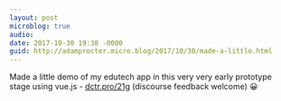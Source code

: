```yaml
---
layout: post
microblog: true
audio: 
date: 2017-10-30 19:38 -0000
guid: http://adamprocter.micro.blog/2017/10/30/made-a-little.html
---
```

Made a little demo of my edutech app in this very very early prototype stage using vue.js - [dctr.pro/21g](http://dctr.pro/21g) (discourse feedback welcome) 😀
